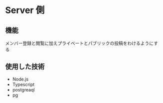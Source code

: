 # Server 側

## 機能

メンバー登録と閲覧に加えプライベートとパブリックの投稿をわけるようにする

## 使用した技術

- Node.js
- Typescript
- postgreaql
- pg
